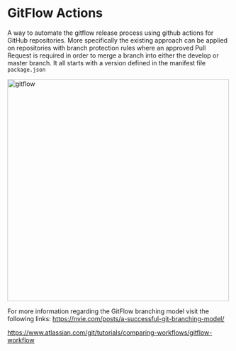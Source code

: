 # GitFlow Actions

A way to automate the gitflow release process using github actions for GitHub repositories.
More specifically the existing approach can be applied on repositories with branch protection rules where an approved Pull Request is required in order to merge a branch into either the develop or master branch.
It all starts with a version defined in the manifest file `package.json`

<img src="https://wac-cdn.atlassian.com/dam/jcr:61ccc620-5249-4338-be66-94d563f2843c/05%20(2).svg?cdnVersion=1454" alt="gitflow" width="500"/>

For more information regarding the GitFlow branching model visit the following links:
https://nvie.com/posts/a-successful-git-branching-model/

https://www.atlassian.com/git/tutorials/comparing-workflows/gitflow-workflow

